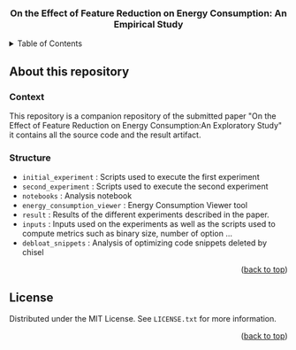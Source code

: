 <h3 align="center">On the Effect of Feature Reduction on Energy Consumption: An Empirical Study</h3>



<details>
  <summary>Table of Contents</summary>
  <ol>
    <li>
      <a href="#about-this-repository">About This Repository</a>
      <ul>
        <li><a href="#Context">Context</a></li>
        <li><a href="#Structure">Structure</a></li>
      </ul>
    </li>
    <li>
      <a href="#reproducing-experiments">Reproducing the experiments</a>
    </li>
    <li><a href="#license">License</a></li>
  </ol>
</details>

<!-- ABOUT THE PROJECT -->
## About this repository
### Context
This repository is a companion repository of the submitted paper "On the Effect of Feature Reduction on Energy Consumption:An Exploratory Study" it contains all the source code and the result artifact.

### Structure
* ```initial_experiment``` : Scripts used to execute the first experiment
* ```second_experiment``` : Scripts used to execute the second experiment
* ```notebooks``` : Analysis notebook
* ```energy_consumption_viewer``` : Energy Consumption Viewer tool
* ```result``` : Results of the different experiments described in the paper.
* ```inputs``` : Inputs used on the experiments as well as the scripts used to compute metrics such as binary size, number of option ...
* ```debloat_snippets``` : Analysis of optimizing code snippets deleted by chisel

  
<p align="right">(<a href="#readme-top">back to top</a>)</p>


<!-- LICENSE -->
## License

Distributed under the MIT License. See `LICENSE.txt` for more information.

<p align="right">(<a href="#readme-top">back to top</a>)</p>
